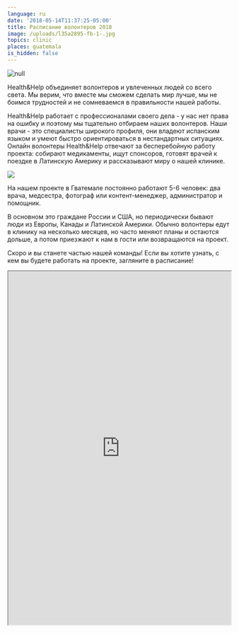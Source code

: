```yaml
---
language: ru
date: '2018-05-14T11:37:25-05:00'
title: Расписание волонтеров 2018
image: /uploads/l35a2895-fb-1-.jpg
topics: clinic
places: guatemala
is_hidden: false
---
```

![null](/uploads/l35a2895-fb-1-.jpg)

Health&Help объединяет волонтеров и увлеченных людей со всего света.  Мы верим, что вместе мы сможем сделать мир лучше, мы не боимся трудностей и не сомневаемся в правильности нашей работы.

Health&Help работает с профессионалами своего дела -  у нас нет права на ошибку и поэтому мы тщательно отбираем наших волонтеров.  Наши врачи - это специалисты широкого профиля, они владеют испанским языком и умеют быстро ориентироваться в нестандартных ситуациях. Онлайн волонтеры Health&Help отвечают за бесперебойную работу проекта: собирают медикаменты, ищут спонсоров, готовят врачей к поездке в Латинскую Америку и рассказывают миру о нашей клинике.  

![](/uploads/www.lexiehc.com-20180920_0905210045guatemala_.jpg)

На нашем проекте в Гватемале постоянно работают  5-6 человек: два врача, медсестра, фотограф или контент-менеджер, администратор и помощник. 

В основном это граждане России и США, но периодически  бывают люди из Европы, Канады и Латинской Америки. Обычно волонтеры едут в клинику на несколько месяцев, но часто меняют планы и остаются дольше, а потом приезжают к нам в гости или возвращаются на проект.

Скоро и вы станете частью нашей команды! Если вы хотите узнать, с кем вы будете работать на проекте, загляните в расписание! 

<iframe width="100%" height="800px" src="https://docs.google.com/spreadsheets/d/e/2PACX-1vQiOHb77ORoaLetOr9LZ6psrRqwp4EoPRiSPzqQIm1h7du-n9H7iae40g0kJNk7o8UYA0WND8O_uEnv/pubhtml?gid=0&amp;single=true&amp;widget=true&amp;headers=false"></iframe>
